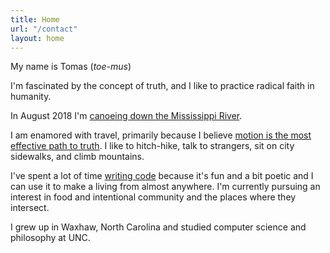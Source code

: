 ```yaml
---
title: Home
url: "/contact"
layout: home
---
```


My name is Tomas (*toe-mus*)

I'm fascinated by the concept of truth, and I like to practice radical faith in humanity.

In August 2018 I'm [canoeing down the Mississippi River](/mississippi.html).

I am enamored with travel, primarily because I believe [motion is the most effective path to truth](/writing/motion-as-the-most-effective-path-to-truth.html). I like to hitch-hike, talk to strangers, sit on city sidewalks, and climb mountains.

I've spent a lot of time [writing code](/projects.html) because it's fun and a bit poetic and I can use it to make a living from almost anywhere. I'm currently pursuing an interest in food and intentional community and the places where they intersect.

I grew up in Waxhaw, North Carolina and studied computer science and philosophy at UNC.